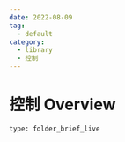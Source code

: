 ```yaml
---
date: 2022-08-09
tag:
  - default
category:
  - library
  - 控制
---
```


# 控制 Overview
 
```ccard
type: folder_brief_live
```
 
